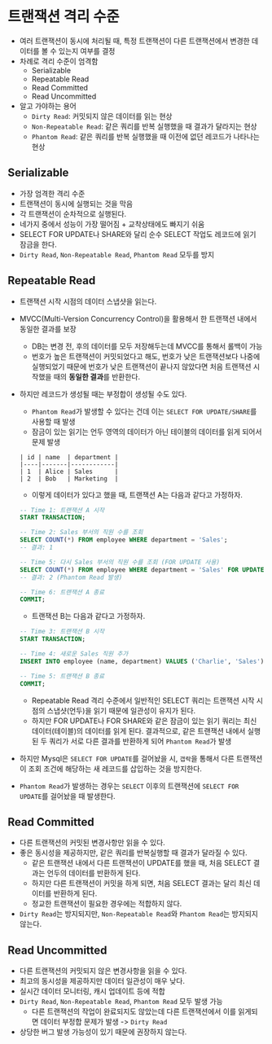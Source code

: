 # 트랜잭션 격리 수준

- 여러 트랜잭션이 동시에 처리될 때, 특정 트랜잭션이 다른 트랜잭션에서 변경한 데이터를 볼 수 있는지 여부를 결정
- 차례로 격리 수준이 엄격함
    - Serializable
    - Repeatable Read
    - Read Committed
    - Read Uncommitted
- 알고 가야하는 용어
    - `Dirty Read`: 커밋되지 않은 데이터를 읽는 현상
    - `Non-Repeatable Read`: 같은 쿼리를 반복 실행했을 때 결과가 달라지는 현상
    - `Phantom Read`: 같은 쿼리를 반복 실행했을 때 이전에 없던 레코드가 나타나는 현상

## Serializable

- 가장 엄격한 격리 수준
- 트랜잭션이 동시에 실행되는 것을 막음
- 각 트랜잭션이 순차적으로 실행된다.
- 네가지 중에서 성능이 가장 떨어짐 + 교착상태에도 빠지기 쉬움
- SELECT FOR UPDATE나 SHARE와 달리 순수 SELECT 작업도 레코드에 읽기 잠금을 한다.
- `Dirty Read`, `Non-Repeatable Read`, `Phantom Read` 모두를 방지

## Repeatable Read

- 트랜잭션 시작 시점의 데이터 스냅샷을 읽는다.
- MVCC(Multi-Version Concurrency Control)을 활용해서 한 트랜잭션 내에서 동일한 결과를 보장
    - DB는 변경 전, 후의 데이터를 모두 저장해두는데 MVCC를 통해서 롤백이 가능
    - 번호가 높은 트랜잭션이 커밋되었다고 해도, 번호가 낮은 트랜잭션보다 나중에 실행되었기 때문에 번호가 낮은 트랜잭션이 끝나지 않았다면 처음 트랜잭션 시작했을 때의 **동일한 결과**를 반환한다.
- 하지만 레코드가 생성될 때는 부정합이 생성될 수도 있다.
    - `Phantom Read`가 발생할 수 있다는 건데 이는 `SELECT FOR UPDATE/SHARE`를 사용할 때 발생
    - 잠금이 있는 읽기는 언두 영역의 데이터가 아닌 테이블의 데이터를 읽게 되어서 문제 발생
    
    ```
    | id | name  | department |
    |----|-------|------------|
    | 1  | Alice | Sales      |
    | 2  | Bob   | Marketing  |
    
    ```
    
    - 이렇게 데이터가 있다고 했을 때, 트랜잭션 A는 다음과 같다고 가정하자.
    
    ```sql
    -- Time 1: 트랜잭션 A 시작
    START TRANSACTION;
    
    -- Time 2: Sales 부서의 직원 수를 조회
    SELECT COUNT(*) FROM employee WHERE department = 'Sales';
    -- 결과: 1
    
    -- Time 5: 다시 Sales 부서의 직원 수를 조회 (FOR UPDATE 사용)
    SELECT COUNT(*) FROM employee WHERE department = 'Sales' FOR UPDATE;
    -- 결과: 2 (Phantom Read 발생)
    
    -- Time 6: 트랜잭션 A 종료
    COMMIT;
    
    ```
    
    - 트랜잭션 B는 다음과 같다고 가정하자.
    
    ```sql
    -- Time 3: 트랜잭션 B 시작
    START TRANSACTION;
    
    -- Time 4: 새로운 Sales 직원 추가
    INSERT INTO employee (name, department) VALUES ('Charlie', 'Sales');
    
    -- Time 5: 트랜잭션 B 종료
    COMMIT;
    
    ```
    
    - Repeatable Read 격리 수준에서 일반적인 SELECT 쿼리는 트랜잭션 시작 시점의 스냅샷(언두)을 읽기 때문에 일관성이 유지가 된다.
    - 하지만 FOR UPDATE나 FOR SHARE와 같은 잠금이 있는 읽기 쿼리는 최신 데이터(테이블)의 데이터를 읽게 된다.
    결과적으로, 같은 트랜잭션 내에서 실행된 두 쿼리가 서로 다른 결과를 반환하게 되어 `Phantom Read`가 발생
- 하지만 Mysql은 `SELECT FOR UPDATE`를 걸어놨을 시, `갭락`을 통해서 다른 트랜잭션이 조회 조건에 해당하는 새 레코드를 삽입하는 것을 방지한다.
- `Phantom Read`가 발생하는 경우는 `SELECT` 이후의 트랜잭션에 `SELECT FOR UPDATE`를 걸어놨을 때 발생한다.

## Read Committed

- 다른 트랜잭션의 커밋된 변경사항만 읽을 수 있다.
- 좋은 동시성을 제공하지만, 같은 쿼리를 반복실행할 때 결과가 달라질 수 있다.
    - 같은 트랜잭션 내에서 다른 트랜잭션이 UPDATE를 했을 때, 처음 SELECT 결과는 언두의 데이터를 반환하게 된다.
    - 하지만 다른 트랜잭션이 커밋을 하게 되면, 처음 SELECT 결과는 달리 최신 데이터를 반환하게 된다.
    - 정교한 트랜잭션이 필요한 경우에는 적합하지 않다.
- `Dirty Read`는 방지되지만, `Non-Repeatable Read`와 `Phantom Read`는 방지되지 않는다.

## Read Uncommitted

- 다른 트랜잭션의 커밋되지 않은 변경사항을 읽을 수 있다.
- 최고의 동시성을 제공하지만 데이터 일관성이 매우 낮다.
- 실시간 데이터 모니터링, 캐시 업데이트 등에 적합
- `Dirty Read`, `Non-Repeatable Read`, `Phantom Read` 모두 발생 가능
    - 다른 트랜잭션의 작업이 완료되지도 않았는데 다른 트랜잭션에서 이를 읽게되면 데이터 부정합 문제가 발생 -> `Dirty Read`
- 상당한 버그 발생 가능성이 있기 때문에 권장하지 않는다.